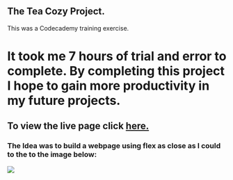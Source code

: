 ## The Tea Cozy Project. 

This was a Codecademy training exercise.

# It took me 7 hours of trial and error to complete. By completing this project I hope to gain more productivity in my future projects.

## To view the live page click [here.](https://web4locals.github.io/Tea-Cozy/)

### The Idea was to build a webpage using flex as close as I could to the to the image below:
<img src="https://content.codecademy.com/courses/freelance-1/unit-4/img-tea-cozy-redline.jpg">
